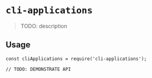 # `cli-applications`

> TODO: description

## Usage

```
const cliApplications = require('cli-applications');

// TODO: DEMONSTRATE API
```
